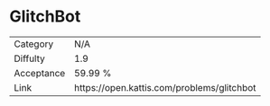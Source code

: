# GlitchBot

<table>
    <tr>
        <td>Category</td>
        <td>N/A</td>
    </tr>
    <tr>
        <td>Diffulty</td>
        <td>1.9</td>
    </tr>
    <tr>
        <td>Acceptance</td>
        <td>59.99 %</td>
    </tr>
    <tr>
        <td>Link</td>
        <td>https://open.kattis.com/problems/glitchbot</td>
    </tr>
</table>